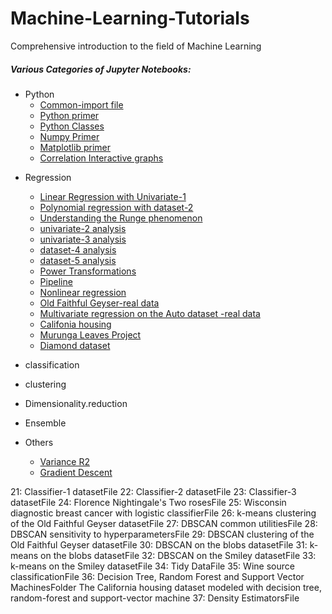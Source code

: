# Machine-Learning-Tutorials

Comprehensive introduction to the field of Machine Learning

##### Various Categories of Jupyter Notebooks:

* Python
	- [Common-import file](notebook/common-imports.ipynb)
	- [Python primer](notebook/python/pythonBasic.ipynb)
	- [Python Classes](notebook/python/oop/object-oriented-python.ipynb)
	- [Numpy Primer](notebook/python/numpy.ipynb)
	- [Matplotlib primer](notebook/python/matplotlib.ipynb)
	- [Correlation Interactive graphs](notebook/python/correlation/README.md)
- Regression
	- [Linear Regression with Univariate-1](notebook/regression-01-univariate-1.ipynb)	
	- [Polynomial regression with dataset-2](notebook/regression-02-dataset-2.ipynb) 
	- [Understanding the Runge phenomenon](notebook/regression-03-runge-phenomenon-dataset-3.ipynb)	
	- [univariate-2 analysis](notebook/regression-04-univariate-2.ipynb)	
	- [univariate-3 analysis](notebook/regression-05-univariate-3.ipynb)
	- [dataset-4 analysis](notebook/regression-06-dataset-4.ipynb)
	- [dataset-5 analysis](notebook/regression-07-dataset-5.ipynb)
	- [Power Transformations](notebook/regression-08-power-transforms.ipynb	)
	- [Pipeline](notebook/regression-09-pipeline.ipynb)
	- [Nonlinear regression](notebook/regression-10-non-linear-regression.ipynb)
	- [Old Faithful Geyser-real data](notebook/regression-11-old-faithful-geyser.ipynb)
	- [Multivariate regression on the Auto dataset -real data](notebook/regression-12-auto-mpg.ipynb)
	- [Califonia housing](notebook/regression-13-california-housing.ipynb)
	- [Murunga Leaves Project](notebook/regression-14-moringa-leaf.ipynb)
	- [Diamond dataset](notebook/regression-15-diamond.ipynb)
	 
	 
- classification  
- clustering      
- Dimensionality.reduction
- Ensemble
- Others
	- [Variance R2](notebook/others-01-rss-variance-r2.ipynb)
	- [Gradient Descent](notebook/others-02-gradient-descent.ipynb)



21: Classifier-1 datasetFile
22: Classifier-2 datasetFile
23: Classifier-3 datasetFile
24: Florence Nightingale's Two rosesFile
25: Wisconsin diagnostic breast cancer with logistic classifierFile
26: k-means clustering of the Old Faithful Geyser datasetFile
27: DBSCAN common utilitiesFile
28: DBSCAN sensitivity to hyperparametersFile
29: DBSCAN clustering of the Old Faithful Geyser datasetFile
30: DBSCAN on the blobs datasetFile
31: k-means on the blobs datasetFile
32: DBSCAN on the Smiley datasetFile
33: k-means on the Smiley datasetFile
34: Tidy DataFile
35: Wine source classificationFile
36: Decision Tree, Random Forest and Support Vector MachinesFolder The California housing dataset modeled with decision tree, random-forest and support-vector machine
37: Density EstimatorsFile
